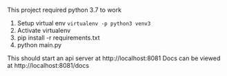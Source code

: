 This project required python 3.7 to work

1. Setup virtual env
   `virtualenv -p python3 venv3`
2. Activate virtualenv
3. pip install -r requirements.txt
4. python main.py

This should start an api server at http://localhost:8081
Docs can be viewed at http://localhost:8081/docs
